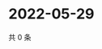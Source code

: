 # 2022-05-29

共 0 条

<!-- BEGIN WEIBO -->
<!-- 最后更新时间 Sun May 29 2022 07:01:25 GMT+0800 (China Standard Time) -->

<!-- END WEIBO -->
